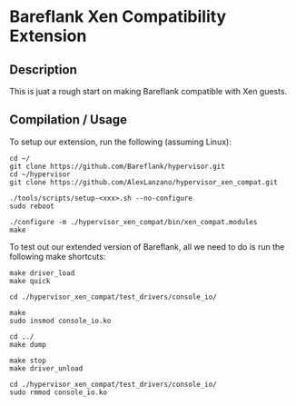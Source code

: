 # Bareflank Xen Compatibility Extension

## Description

This is juat a rough start on making Bareflank compatible with Xen guests.


## Compilation / Usage

To setup our extension, run the following (assuming Linux):

```
cd ~/
git clone https://github.com/Bareflank/hypervisor.git
cd ~/hypervisor
git clone https://github.com/AlexLanzano/hypervisor_xen_compat.git

./tools/scripts/setup-<xxx>.sh --no-configure
sudo reboot

./configure -m ./hypervisor_xen_compat/bin/xen_compat.modules
make
```

To test out our extended version of Bareflank, all we need to do is run the
following make shortcuts:

```
make driver_load
make quick

cd ./hypervisor_xen_compat/test_drivers/console_io/

make
sudo insmod console_io.ko

cd ../
make dump

make stop
make driver_unload

cd ./hypervisor_xen_compat/test_drivers/console_io/
sudo rmmod console_io.ko

```
